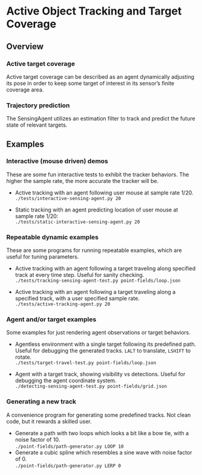 # Active Object Tracking and Target Coverage

## Overview

### Active target coverage

Active target coverage can be described as an agent dynamically adjusting its pose in order to keep some target of interest in its sensor’s finite coverage area. 

### Trajectory prediction

The SensingAgent utilizes an estimation filter to track and predict the future state of relevant targets. 

## Examples

### Interactive (mouse driven) demos
These are some fun interactive tests to exhibit the tracker behaviors.  The higher the sample rate, the more accurate the tracker will be.
* Active tracking with an agent following user mouse at sample rate 1/20.  
 ```./tests/interactive-sensing-agent.py 20```

* Static tracking with an agent predicting location of user mouse at sample rate 1/20:  
 ```./tests/static-interactive-sensing-agent.py 20```

### Repeatable dynamic examples
These are some programs for running repeatable examples, which are useful for tuning parameters.  
* Active tracking with an agent following a target traveling along specified track at every time step. Useful for sanity checking.  
 ```./tests/tracking-sensing-agent-test.py point-fields/loop.json```

* Active tracking with an agent following a target traveling along a specified track, with a user specified sample rate.  
 ```./tests/active-tracking-agent.py 20```

### Agent and/or target examples
Some examples for just rendering agent observations or target behaviors.  
* Agentless environment with a single target following its predefined path. Useful for debugging the generated tracks.  `LALT` to translate, `LSHIFT` to rotate.   
 ```./tests/target-travel-test.py point-fields/loop.json```

* Agent with a target track, showing visibility vs detections. Useful for debugging the agent coordinate system.  
 ```./detecting-sensing-agent-test.py point-fields/grid.json```

### Generating a new track
A convenience program for generating some predefined tracks. Not clean code, but it rewards a skilled user.   
* Generate a path with two loops which looks a bit like a bow tie, with a noise factor of 10.  
 ```./point-fields/path-generator.py LOOP 10```
* Generate a cubic spline which resembles a sine wave with noise factor of 0.  
 ```./point-fields/path-generator.py LERP 0```


